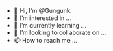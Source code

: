 - 👋 Hi, I’m @Gungunk
- 👀 I’m interested in ...
- 🌱 I’m currently learning ...
- 💞️ I’m looking to collaborate on ...
- 📫 How to reach me ...

<!---
Gungunk/Gungunk is a ✨ special ✨ repository because its `README.md` (this file) appears on your GitHub profile.
You can click the Preview link to take a look at your changes.
--->
